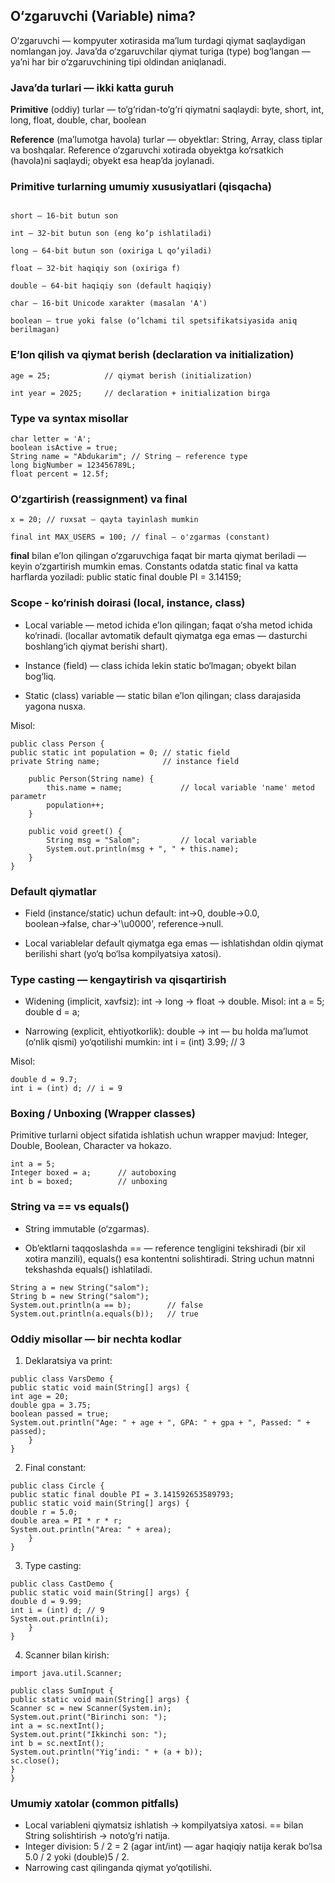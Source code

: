 ## O‘zgaruvchi (Variable) nima?

O‘zgaruvchi — kompyuter xotirasida ma’lum turdagi qiymat saqlaydigan nomlangan joy. Java’da o‘zgaruvchilar qiymat turiga (type) bog‘langan — ya’ni har bir o‘zgaruvchining tipi oldindan aniqlanadi.

### Java’da turlari — ikki katta guruh

**Primitive** (oddiy) turlar — to‘g‘ridan-to‘g‘ri qiymatni saqlaydi:
byte, short, int, long, float, double, char, boolean

**Reference** (ma’lumotga havola) turlar — obyektlar: String, Array, class tiplar va boshqalar. Reference o‘zgaruvchi xotirada obyektga ko‘rsatkich (havola)ni saqlaydi; obyekt esa heap’da joylanadi.

### Primitive turlarning umumiy xususiyatlari (qisqacha)

```byte — 8-bit butun son

short — 16-bit butun son

int — 32-bit butun son (eng ko‘p ishlatiladi)

long — 64-bit butun son (oxiriga L qo‘yiladi)

float — 32-bit haqiqiy son (oxiriga f)

double — 64-bit haqiqiy son (default haqiqiy)

char — 16-bit Unicode xarakter (masalan 'A')

boolean — true yoki false (o‘lchami til spetsifikatsiyasida aniq berilmagan)
```

### E’lon qilish va qiymat berish (declaration va initialization)
``` int age;             // e'lon (declaration) — hozircha qiymat yo'q (locallarda ishlatilmaydi)
age = 25;            // qiymat berish (initialization)

int year = 2025;     // declaration + initialization birga
```

### Type va syntax misollar
```double salary = 1250.50;
char letter = 'A';
boolean isActive = true;
String name = "Abdukarim"; // String — reference type
long bigNumber = 123456789L;
float percent = 12.5f;
```
### O‘zgartirish (reassignment) va final
``` int x = 10;
x = 20; // ruxsat — qayta tayinlash mumkin

final int MAX_USERS = 100; // final — o'zgarmas (constant)
```

**final** bilan e’lon qilingan o‘zgaruvchiga faqat bir marta qiymat beriladi — keyin o‘zgartirish mumkin emas. Constants odatda static final va katta harflarda yoziladi: public static final double PI = 3.14159;

### Scope - ko‘rinish doirasi (local, instance, class)

- Local variable — metod ichida e’lon qilingan; faqat o‘sha metod ichida ko‘rinadi. (locallar avtomatik default qiymatga ega emas — dasturchi boshlang‘ich qiymat berishi shart).

- Instance (field) — class ichida lekin static bo‘lmagan; obyekt bilan bog‘liq.

- Static (class) variable — static bilan e’lon qilingan; class darajasida yagona nusxa.

Misol:

```
public class Person {
public static int population = 0; // static field
private String name;              // instance field

    public Person(String name) {
        this.name = name;             // local variable 'name' metod parametr
        population++;
    }

    public void greet() {
        String msg = "Salom";         // local variable
        System.out.println(msg + ", " + this.name);
    }
}
```
### Default qiymatlar

- Field (instance/static) uchun default: int→0, double→0.0, boolean→false, char→'\u0000', reference→null.

- Local variablelar default qiymatga ega emas — ishlatishdan oldin qiymat berilishi shart (yo‘q bo‘lsa kompilyatsiya xatosi).

### Type casting — kengaytirish va qisqartirish

- Widening (implicit, xavfsiz): int → long → float → double. Misol: int a = 5; double d = a;

- Narrowing (explicit, ehtiyotkorlik): double → int — bu holda ma’lumot (o‘nlik qismi) yo‘qotilishi mumkin: int i = (int) 3.99; // 3

Misol:
```
double d = 9.7;
int i = (int) d; // i = 9
```
### Boxing / Unboxing (Wrapper classes)

Primitive turlarni object sifatida ishlatish uchun wrapper mavjud: Integer, Double, Boolean, Character va hokazo.
```
int a = 5;
Integer boxed = a;      // autoboxing
int b = boxed;          // unboxing
```
### String va == vs equals()

- String immutable (o‘zgarmas).

- Ob’ektlarni taqqoslashda == — reference tengligini tekshiradi (bir xil xotira manzili), equals() esa kontentni solishtiradi. String uchun matnni tekshashda equals() ishlatiladi.
```
String a = new String("salom");
String b = new String("salom");
System.out.println(a == b);        // false
System.out.println(a.equals(b));   // true
```

### Oddiy misollar — bir nechta kodlar

1. Deklaratsiya va print:
```
public class VarsDemo {
public static void main(String[] args) {
int age = 20;
double gpa = 3.75;
boolean passed = true;
System.out.println("Age: " + age + ", GPA: " + gpa + ", Passed: " + passed);
    }
}
``` 
2. Final constant:
```
public class Circle {
public static final double PI = 3.141592653589793;
public static void main(String[] args) {
double r = 5.0;
double area = PI * r * r;
System.out.println("Area: " + area);
    }
}
```
3. Type casting:
```
public class CastDemo {
public static void main(String[] args) {
double d = 9.99;
int i = (int) d; // 9
System.out.println(i);
    }
}
```

4. Scanner bilan kirish:
```
import java.util.Scanner;

public class SumInput {
public static void main(String[] args) {
Scanner sc = new Scanner(System.in);
System.out.print("Birinchi son: ");
int a = sc.nextInt();
System.out.print("Ikkinchi son: ");
int b = sc.nextInt();
System.out.println("Yig‘indi: " + (a + b));
sc.close();
}
}
```
### Umumiy xatolar (common pitfalls)

- Local variableni qiymatsiz ishlatish → kompilyatsiya xatosi.
== bilan String solishtirish → noto‘g‘ri natija.
- Integer division: 5 / 2 = 2 (agar int/int) — agar haqiqiy natija kerak bo‘lsa 5.0 / 2 yoki (double)5 / 2.
- Narrowing cast qilinganda qiymat yo‘qotilishi.